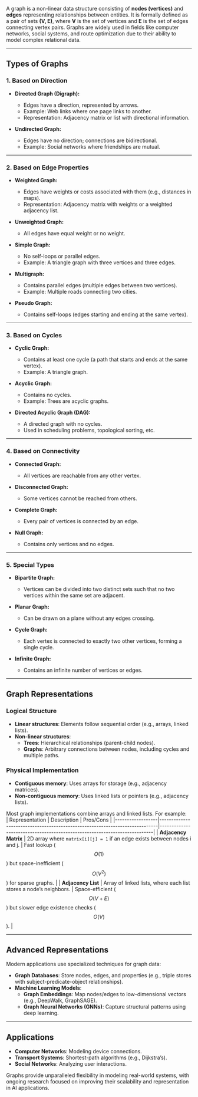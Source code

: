 A graph is a non-linear data structure consisting of **nodes (vertices)** and **edges** representing relationships between entities. It is formally defined as a pair of sets **(V, E)**, where  **V** is the set of vertices and **E** is the set of edges connecting vertex pairs. Graphs are widely used in fields like computer networks, social systems, and route optimization due to their ability to model complex relational data.

---

## **Types of Graphs**

### **1. Based on Direction**

- **Directed Graph (Digraph):**

  - Edges have a direction, represented by arrows.
  - Example: Web links where one page links to another.
  - Representation: Adjacency matrix or list with directional information.

- **Undirected Graph:**
  - Edges have no direction; connections are bidirectional.
  - Example: Social networks where friendships are mutual.

---

### **2. Based on Edge Properties**

- **Weighted Graph:**

  - Edges have weights or costs associated with them (e.g., distances in maps).
  - Representation: Adjacency matrix with weights or a weighted adjacency list.

- **Unweighted Graph:**

  - All edges have equal weight or no weight.

- **Simple Graph:**

  - No self-loops or parallel edges.
  - Example: A triangle graph with three vertices and three edges.

- **Multigraph:**

  - Contains parallel edges (multiple edges between two vertices).
  - Example: Multiple roads connecting two cities.

- **Pseudo Graph:**
  - Contains self-loops (edges starting and ending at the same vertex).

---

### **3. Based on Cycles**

- **Cyclic Graph:**

  - Contains at least one cycle (a path that starts and ends at the same vertex).
  - Example: A triangle graph.

- **Acyclic Graph:**

  - Contains no cycles.
  - Example: Trees are acyclic graphs.

- **Directed Acyclic Graph (DAG):**
  - A directed graph with no cycles.
  - Used in scheduling problems, topological sorting, etc.

---

### **4. Based on Connectivity**

- **Connected Graph:**
  - All vertices are reachable from any other vertex.
- **Disconnected Graph:**

  - Some vertices cannot be reached from others.

- **Complete Graph:**
  - Every pair of vertices is connected by an edge.
- **Null Graph:**
  - Contains only vertices and no edges.

---

### **5. Special Types**

- **Bipartite Graph:**
  - Vertices can be divided into two distinct sets such that no two vertices within the same set are adjacent.
- **Planar Graph:**
  - Can be drawn on a plane without any edges crossing.
- **Cycle Graph:**

  - Each vertex is connected to exactly two other vertices, forming a single cycle.

- **Infinite Graph:**
  - Contains an infinite number of vertices or edges.

---

## **Graph Representations**

### Logical Structure

- **Linear structures**: Elements follow sequential order (e.g., arrays, linked lists).
- **Non-linear structures**:
  - **Trees**: Hierarchical relationships (parent-child nodes).
  - **Graphs**: Arbitrary connections between nodes, including cycles and multiple paths.

### Physical Implementation

- **Contiguous memory**: Uses arrays for storage (e.g., adjacency matrices).
- **Non-contiguous memory**: Uses linked lists or pointers (e.g., adjacency lists).

Most graph implementations combine arrays and linked lists. For example:  
| Representation | Description | Pros/Cons |
|------------------|-----------------------------------------------------------------------------|---------------------------------------------------------------------------|
| **Adjacency Matrix** | 2D array where `matrix[i][j] = 1` if an edge exists between nodes i and j. | Fast lookup ($$O(1)$$) but space-inefficient ($$O(V^2)$$) for sparse graphs. |
| **Adjacency List** | Array of linked lists, where each list stores a node’s neighbors. | Space-efficient ($$O(V + E)$$) but slower edge existence checks ($$O(V)$$). |

---

## Advanced Representations

Modern applications use specialized techniques for graph data:

- **Graph Databases**: Store nodes, edges, and properties (e.g., triple stores with subject-predicate-object relationships).
- **Machine Learning Models**:
  - **Graph Embeddings**: Map nodes/edges to low-dimensional vectors (e.g., DeepWalk, GraphSAGE).
  - **Graph Neural Networks (GNNs)**: Capture structural patterns using deep learning.

---

## Applications

- **Computer Networks**: Modeling device connections.
- **Transport Systems**: Shortest-path algorithms (e.g., Dijkstra’s).
- **Social Networks**: Analyzing user interactions.

Graphs provide unparalleled flexibility in modeling real-world systems, with ongoing research focused on improving their scalability and representation in AI applications.
